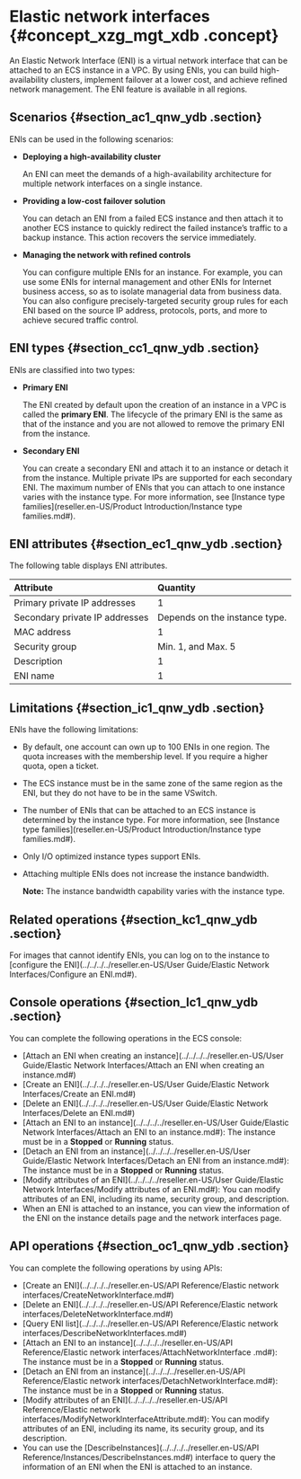 # Elastic network interfaces {#concept_xzg_mgt_xdb .concept}

An Elastic Network Interface \(ENI\) is a virtual network interface that can be attached to an ECS instance in a VPC. By using ENIs, you can build high-availability clusters, implement failover at a lower cost, and achieve refined network management. The ENI feature is available in all regions.

## Scenarios {#section_ac1_qnw_ydb .section}

ENIs can be used in the following scenarios:

-   **Deploying a high-availability cluster**

    An ENI can meet the demands of a high-availability architecture for multiple network interfaces on a single instance.

-   **Providing a low-cost failover solution**

    You can detach an ENI from a failed ECS instance and then attach it to another ECS instance to quickly redirect the failed instance’s traffic to a backup instance. This action recovers the service immediately.

-   **Managing the network with refined controls**

    You can configure multiple ENIs for an instance. For example, you can use some ENIs for internal management and other ENIs for Internet business access, so as to isolate managerial data from business data. You can also configure precisely-targeted security group rules for each ENI based on the source IP address, protocols, ports, and more to achieve secured traffic control.


## ENI types {#section_cc1_qnw_ydb .section}

ENIs are classified into two types:

-   **Primary ENI**

    The ENI created by default upon the creation of an instance in a VPC is called the **primary ENI**. The lifecycle of the primary ENI is the same as that of the instance and you are not allowed to remove the primary ENI from the instance.

-   **Secondary ENI**

    You can create a secondary ENI and attach it to an instance or detach it from the instance. Multiple private IPs are supported for each secondary ENI. The maximum number of ENIs that you can attach to one instance varies with the instance type. For more information, see [Instance type families](reseller.en-US/Product Introduction/Instance type families.md#).


## ENI attributes {#section_ec1_qnw_ydb .section}

The following table displays ENI attributes.

|Attribute|Quantity|
|:--------|:-------|
|Primary private IP addresses|1|
|Secondary private IP addresses|Depends on the instance type.|
|MAC address|1|
|Security group|Min. 1, and Max. 5|
|Description|1|
|ENI name|1|

## Limitations {#section_ic1_qnw_ydb .section}

ENIs have the following limitations:

-   By default, one account can own up to 100 ENIs in one region. The quota increases with the membership level. If you require a higher quota, open a ticket.

-   The ECS instance must be in the same zone of the same region as the ENI, but they do not have to be in the same VSwitch.

-   The number of ENIs that can be attached to an ECS instance is determined by the instance type. For more information, see [Instance type families](reseller.en-US/Product Introduction/Instance type families.md#).

-   Only I/O optimized instance types support ENIs.

-   Attaching multiple ENIs does not increase the instance bandwidth.

    **Note:** The instance bandwidth capability varies with the instance type.


## Related operations {#section_kc1_qnw_ydb .section}

For images that cannot identify ENIs, you can log on to the instance to [configure the ENI](../../../../reseller.en-US/User Guide/Elastic Network Interfaces/Configure an ENI.md#).

## Console operations {#section_lc1_qnw_ydb .section}

You can complete the following operations in the ECS console:

-   [Attach an ENI when creating an instance](../../../../reseller.en-US/User Guide/Elastic Network Interfaces/Attach an ENI when creating an instance.md#)
-   [Create an ENI](../../../../reseller.en-US/User Guide/Elastic Network Interfaces/Create an ENI.md#)
-   [Delete an ENI](../../../../reseller.en-US/User Guide/Elastic Network Interfaces/Delete an ENI.md#)
-   [Attach an ENI to an instance](../../../../reseller.en-US/User Guide/Elastic Network Interfaces/Attach an ENI to an instance.md#): The instance must be in a **Stopped** or **Running** status.
-   [Detach an ENI from an instance](../../../../reseller.en-US/User Guide/Elastic Network Interfaces/Detach an ENI from an instance.md#): The instance must be in a **Stopped** or **Running** status.
-   [Modify attributes of an ENI](../../../../reseller.en-US/User Guide/Elastic Network Interfaces/Modify attributes of an ENI.md#): You can modify attributes of an ENI, including its name, security group, and description.
-   When an ENI is attached to an instance, you can view the information of the ENI on the instance details page and the network interfaces page.

## API operations {#section_oc1_qnw_ydb .section}

You can complete the following operations by using APIs:

-   [Create an ENI](../../../../reseller.en-US/API Reference/Elastic network interfaces/CreateNetworkInterface.md#)
-   [Delete an ENI](../../../../reseller.en-US/API Reference/Elastic network interfaces/DeleteNetworkInterface.md#)
-   [Query ENI list](../../../../reseller.en-US/API Reference/Elastic network interfaces/DescribeNetworkInterfaces.md#)
-   [Attach an ENI to an instance](../../../../reseller.en-US/API Reference/Elastic network interfaces/AttachNetworkInterface .md#): The instance must be in a **Stopped** or **Running** status.
-   [Detach an ENI from an instance](../../../../reseller.en-US/API Reference/Elastic network interfaces/DetachNetworkInterface.md#): The instance must be in a **Stopped** or **Running** status.
-   [Modify attributes of an ENI](../../../../reseller.en-US/API Reference/Elastic network interfaces/ModifyNetworkInterfaceAttribute.md#): You can modify attributes of an ENI, including its name, its security group, and its description.
-   You can use the [DescribeInstances](../../../../reseller.en-US/API Reference/Instances/DescribeInstances.md#) interface to query the information of an ENI when the ENI is attached to an instance.

